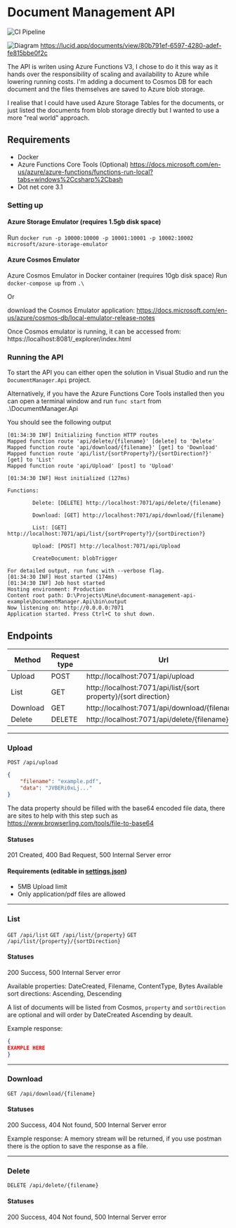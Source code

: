 # Document Management API

![CI Pipeline](https://github.com/samjones00/document-management-api-example/workflows/.NET%20Core/badge.svg)

![Diagram](https://github.com/samjones00/document-management-api-example/blob/main/Documentation/Diagram.jpeg?raw=true "Diagram")
https://lucid.app/documents/view/80b791ef-6597-4280-adef-fe815bbe0f2c

The API is writen using Azure Functions V3, I chose to do it this way as it hands over the responsibility of scaling and availability to Azure while lowering running costs. I'm adding a document to Cosmos DB for each document and the files themselves are saved to Azure blob storage.

I realise that I could have used Azure Storage Tables for the documents, or just listed the documents from blob storage directly but I wanted to use a more "real world" approach.

 ## Requirements
* Docker
* Azure Functions Core Tools (Optional) https://docs.microsoft.com/en-us/azure/azure-functions/functions-run-local?tabs=windows%2Ccsharp%2Cbash
* Dot net core 3.1

### Setting up

#### Azure Storage Emulator  (requires 1.5gb disk space)
Run ```docker run -p 10000:10000 -p 10001:10001 -p 10002:10002 microsoft/azure-storage-emulator```

#### Azure Cosmos Emulator
Azure Cosmos Emulator in Docker container (requires 10gb disk space)
Run `docker-compose up` from `.\`

Or 

download the Cosmos Emulator application:
https://docs.microsoft.com/en-us/azure/cosmos-db/local-emulator-release-notes

Once Cosmos emulator is running, it can be accessed from:
https://localhost:8081/_explorer/index.html

### Running the API
To start the API you can either open the solution in Visual Studio and run the `DocumentManager.Api` project.

Alternatively, if you have the Azure Functions Core Tools installed then you can open a terminal window and run `func start` from .\DocumentManager.Api

You should see the following output
```
[01:34:30 INF] Initializing function HTTP routes
Mapped function route 'api/delete/{filename}' [delete] to 'Delete'
Mapped function route 'api/download/{filename}' [get] to 'Download'
Mapped function route 'api/list/{sortProperty?}/{sortDirection?}' [get] to 'List'
Mapped function route 'api/Upload' [post] to 'Upload'

[01:34:30 INF] Host initialized (127ms)

Functions:

        Delete: [DELETE] http://localhost:7071/api/delete/{filename}

        Download: [GET] http://localhost:7071/api/download/{filename}

        List: [GET] http://localhost:7071/api/list/{sortProperty?}/{sortDirection?}

        Upload: [POST] http://localhost:7071/api/Upload

        CreateDocument: blobTrigger

For detailed output, run func with --verbose flag.
[01:34:30 INF] Host started (174ms)
[01:34:30 INF] Job host started
Hosting environment: Production
Content root path: D:\Projects\Mine\document-management-api-example\DocumentManager.Api\bin\output
Now listening on: http://0.0.0.0:7071
Application started. Press Ctrl+C to shut down.
```

## Endpoints

| Method | Request type | Url |
|--------|--------------|-----|
| Upload | POST | http://localhost:7071/api/upload | 
| List   | GET  | http://localhost:7071/api/list/{sort property}/{sort direction}| 
| Download   | GET  | http://localhost:7071/api/download/{filename}|
| Delete   | DELETE  | http://localhost:7071/api/delete/{filename}| 
-----------------

### Upload
`POST /api/upload`
```json
{
    "filename": "example.pdf",
    "data": "JVBERi0xLj..."
}
```
The data property should be filled with the base64 encoded file data, there are sites to help with this step such as https://www.browserling.com/tools/file-to-base64

#### Statuses
201 Created, 400 Bad Request, 500 Internal Server error

#### Requirements (editable in [settings.json](./DocumentManager.Api/settings.json))
* 5MB Upload limit
* Only application/pdf files are allowed

-------------

### List
`GET /api/list`
`GET /api/list/{property}`
`GET /api/list/{property}/{sortDirection}`

#### Statuses
200 Success, 500 Internal Server error

Available properties: DateCreated, Filename, ContentType, Bytes
Available sort directions: Ascending, Descending

A list of documents will be listed from Cosmos, `property` and `sortDirection` are optional and will order by DateCreated Ascending by deault.

Example response:
```json
{
EXAMPLE HERE
}
```
---------------

### Download
`GET /api/download/{filename}`

#### Statuses
200 Success, 404 Not found, 500 Internal Server error

Example response:
A memory stream will be returned, if you use postman there is the option to save the response as a file.

------------

### Delete
`DELETE /api/delete/{filename}`

#### Statuses
200 Success, 404 Not found, 500 Internal Server error
